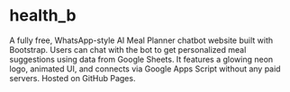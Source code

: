 # health_b
A fully free, WhatsApp-style AI Meal Planner chatbot website built with Bootstrap. Users can chat with the bot to get personalized meal suggestions using data from Google Sheets. It features a glowing neon logo, animated UI, and connects via Google Apps Script without any paid servers. Hosted on GitHub Pages.
